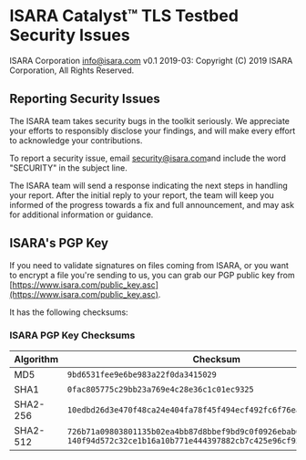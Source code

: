 # ISARA Catalyst™ TLS Testbed Security Issues
ISARA Corporation <info@isara.com>
v0.1 2019-03: Copyright (C) 2019 ISARA Corporation, All Rights Reserved.

## Reporting Security Issues

The ISARA team takes security bugs in the toolkit seriously. We appreciate your
efforts to responsibly disclose your findings, and will make every effort to
acknowledge your contributions.

To report a security issue, email
[security@isara.com](mailto:security@isara.com?subject=SECURITY)and include the
word "SECURITY" in the subject line.

The ISARA team will send a response indicating the next steps in handling your
report. After the initial reply to your report, the team will keep you informed
of the progress towards a fix and full announcement, and may ask for additional
information or guidance.

## ISARA's PGP Key

If you need to validate signatures on files coming from ISARA, or you want to
encrypt a file you're sending to us, you can grab our PGP public key from
[https://www.isara.com/public_key.asc](https://www.isara.com/public_key.asc).

It has the following checksums:

### ISARA PGP Key Checksums

|Algorithm |Checksum|
|----------|--------|
|MD5       |`9bd6531fee9e6be983a22f0da3415029`|
|SHA1      |`0fac805775c29bb23a769e4c28e36c1c01ec9325`|
|SHA2-256  |`10edbd26d3e470f48ca24e404fa78f45f494ecf492fc6f76ea77a5eb433328d0`|
|SHA2-512  |`726b71a09803801135b02ea4bb87d8bbef9bd9c0f0926ebab6aa7cd2cdaa1375` `140f94d572c32ce1b16a10b771e444397882cb7c425e96cf95e22498e7c30161`|
